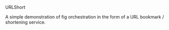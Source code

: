 URLShort

A simple demonstration of fig orchestration in the form of a URL bookmark / shortening service.
